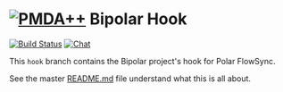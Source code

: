 # [![PMDA++](https://github.com/pcolby/bipolar/raw/master/qrc/icon/bipolar30.png)](#) Bipolar Hook
[![Build Status](http://api.travis-ci.org/pcolby/bipolar.svg?branch=hook)](https://travis-ci.org/pcolby/bipolar)
[![Chat](https://img.shields.io/badge/gitter-chat-45cba1.svg "Join the chat")](https://gitter.im/pcolby/bipolar)

This `hook` branch contains the Bipolar project's hook for Polar FlowSync.

See the master [README.md](https://github.com/pcolby/bipolar) file understand
what this is all about.
